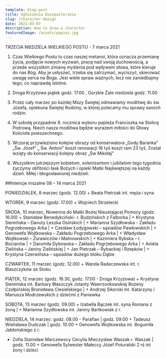 ```yaml
---
template: blog-post
title: Ogłoszenia Duszpasterskie
slug: /character-design
date: 2021-03-07
description: How to draw a character
featuredImage: /assets/papiez.jpg
---
```

TRZECIA NIEDZIELA WIELKIEGO POSTU  - 7 marca 2021

1. Czas Wielkiego Postu to czas naszej metanoi, która oznacza przemianę życia, podjęcie nowych wyzwań, pracę nad swoją duchowością, a przede wszystkim zmianę myślenia pod wpływem słowa, które kieruje do nas Bóg. Aby je usłyszeć, trzeba się zatrzymać, wyciszyć, skierować uwagę serca na Boga. Jest wiele spraw ważnych, lecz nie zaniedbajmy tego, co naprawdę istotne.

2. Droga Krzyżowa piątek godz. 17.00 , Gorzkie Żale niedziela godz. 11.00

3. Przez cały marzec po każdej Mszy Świętej odmawiamy modlitwę do św. Józefa, opiekuna Świętej Rodziny, w której polecamy mu sprawy swoich rodzin.

4. W sobotę przypadnie 8. rocznica wyboru papieża Franciszka na Stolicę Piotrową. Niech nasza modlitwa będzie wyrazem miłości do Głowy Kościoła powszechnego.

5. Wczoraj przywieziono kolejne obrazy od konserwatora „Gody Baranka” „Św. Józef” „ Św. Antoni” koszt renowacji 16 tyś koszt ram 23 tyś. Został wzięty do konserwacji kolejny obraz „Św Mikołaj”  

6. Wszystkim jutrzejszym kobietom, solenizantom i jubilatom tego tygodnia życzymy obfitości łask Bożych i opieki Matki Najświętszej na każdy dzień. Miłej i błogosławionej niedzieli.



##Intencje mszalne 08 – 14 marca  2021

PONIEDZIALEK, 8 marzec (godz. 12.00) + Beata Pietrzak int. męża i syna

WTOREK, 9 marzec (godz. 17.00) + Wojciech Strzelecki

ŚRODA, 10 marzec, Nowenna do Matki Bożej Nieustającej Pomocy (godz. 16.00) + Stanisław Benedykciński- r. Budzińskich z Falborka | + Krystyna Siemińska – Danuty Leszka Osińskich | + Marianna Szydłowska -  Zakładu Pogrzebowego Arka | + Czesław Łodygowski – sąsiadów Pawłowskich | + Genowefa Wojtkowska – Zakładu Pogrzebowego Arka | + Władysław Wojtkowski – Żurawiczów i Malinowskich | + Kazimiera Rybska – r. Bocianów | + Daromiła Dybowska – Zakładu Pogrzebowego Arka | + Aniela Zielińska – Janiny Zielińskiej | + Jan Pietrzak – Rybackiej i Rzepków | + Krystyna Czerwińska – sąsiadów dużego bloku Dąbie

CZWARTEK, 11 marzec (godz. 12.00) + Wanda Radaczewska int.  r. Blaszczyków ze Stoku

PIĄTEK, 12 marzec (godz. 16.30, godz. 17.00 - Droga Krzyżowa) + Krystyna Siemińska int. Barbary Błaszczyk Jolanty Wawrzonkowskiej Bożeny Czołpińskiej Bronisława Ciesielskiego | + Andrzej Sikorski int. Katarzyny i Mariusza Modrzewskich  z dziećmi z Paniewka  

SOBOTA, 13 marzec (godz. 09.00) + Izabella Bączek int. syna Romana z żoną | + Marianna Szydłowska int.  Janiny Bartkowiak z r.

NIEDZIELA, 14 marzec: godz. 08.00 - Parafian | godz. 09.00 + Tadeusz Wielisława Dudczak | godz. 10.00 + Genowefa Wojtkowska int.  Bogumiła Jabłońskiego z r. 
+ Zofia Stanisław Marczewscy Cecylia Mieczysław Waszak r. Waszak | godz. 11.00 + Genowefa Sylwester Małeccy Józef Poturalski 2 rś int żony i dzieci
 